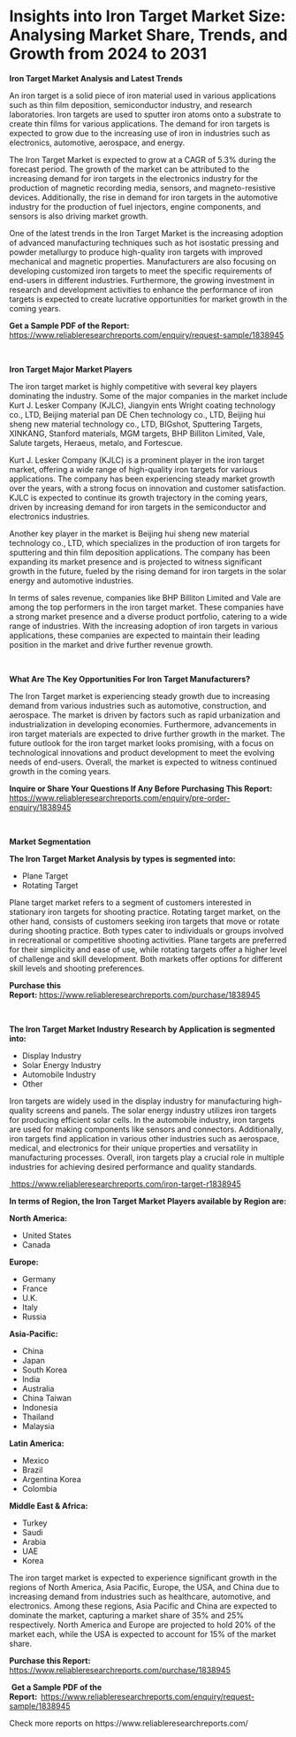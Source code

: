 <p><h1>Insights into Iron Target Market Size: Analysing Market Share, Trends, and Growth from 2024 to 2031</h1></p><p><strong>Iron Target Market Analysis and Latest Trends</strong></p>
<p><p>An iron target is a solid piece of iron material used in various applications such as thin film deposition, semiconductor industry, and research laboratories. Iron targets are used to sputter iron atoms onto a substrate to create thin films for various applications. The demand for iron targets is expected to grow due to the increasing use of iron in industries such as electronics, automotive, aerospace, and energy.</p><p>The Iron Target Market is expected to grow at a CAGR of 5.3% during the forecast period. The growth of the market can be attributed to the increasing demand for iron targets in the electronics industry for the production of magnetic recording media, sensors, and magneto-resistive devices. Additionally, the rise in demand for iron targets in the automotive industry for the production of fuel injectors, engine components, and sensors is also driving market growth.</p><p>One of the latest trends in the Iron Target Market is the increasing adoption of advanced manufacturing techniques such as hot isostatic pressing and powder metallurgy to produce high-quality iron targets with improved mechanical and magnetic properties. Manufacturers are also focusing on developing customized iron targets to meet the specific requirements of end-users in different industries. Furthermore, the growing investment in research and development activities to enhance the performance of iron targets is expected to create lucrative opportunities for market growth in the coming years.</p></p>
<p><strong>Get a Sample PDF of the Report:&nbsp;</strong> <a href="https://www.reliableresearchreports.com/enquiry/request-sample/1838945">https://www.reliableresearchreports.com/enquiry/request-sample/1838945</a></p>
<p>&nbsp;</p>
<p><strong>Iron Target Major Market Players</strong></p>
<p><p>The iron target market is highly competitive with several key players dominating the industry. Some of the major companies in the market include Kurt J. Lesker Company (KJLC), Jiangyin ents Wright coating technology co., LTD, Beijing material pan DE Chen technology co., LTD, Beijing hui sheng new material technology co., LTD, BIGshot, Sputtering Targets, XINKANG, Stanford materials, MGM targets, BHP Billiton Limited, Vale, Salute targets, Heraeus, metalo, and Fortescue.</p><p>Kurt J. Lesker Company (KJLC) is a prominent player in the iron target market, offering a wide range of high-quality iron targets for various applications. The company has been experiencing steady market growth over the years, with a strong focus on innovation and customer satisfaction. KJLC is expected to continue its growth trajectory in the coming years, driven by increasing demand for iron targets in the semiconductor and electronics industries.</p><p>Another key player in the market is Beijing hui sheng new material technology co., LTD, which specializes in the production of iron targets for sputtering and thin film deposition applications. The company has been expanding its market presence and is projected to witness significant growth in the future, fueled by the rising demand for iron targets in the solar energy and automotive industries.</p><p>In terms of sales revenue, companies like BHP Billiton Limited and Vale are among the top performers in the iron target market. These companies have a strong market presence and a diverse product portfolio, catering to a wide range of industries. With the increasing adoption of iron targets in various applications, these companies are expected to maintain their leading position in the market and drive further revenue growth.</p></p>
<p>&nbsp;</p>
<p><strong>What Are The Key Opportunities For Iron Target Manufacturers?</strong></p>
<p><p>The Iron Target market is experiencing steady growth due to increasing demand from various industries such as automotive, construction, and aerospace. The market is driven by factors such as rapid urbanization and industrialization in developing economies. Furthermore, advancements in iron target materials are expected to drive further growth in the market. The future outlook for the iron target market looks promising, with a focus on technological innovations and product development to meet the evolving needs of end-users. Overall, the market is expected to witness continued growth in the coming years.</p></p>
<p><strong>Inquire or Share Your Questions If Any Before Purchasing This Report:</strong> <a href="https://www.reliableresearchreports.com/enquiry/pre-order-enquiry/1838945">https://www.reliableresearchreports.com/enquiry/pre-order-enquiry/1838945</a></p>
<p>&nbsp;</p>
<p><strong>Market Segmentation</strong></p>
<p><strong>The Iron Target Market Analysis by types is segmented into:</strong></p>
<p><ul><li>Plane Target</li><li>Rotating Target</li></ul></p>
<p><p>Plane target market refers to a segment of customers interested in stationary iron targets for shooting practice. Rotating target market, on the other hand, consists of customers seeking iron targets that move or rotate during shooting practice. Both types cater to individuals or groups involved in recreational or competitive shooting activities. Plane targets are preferred for their simplicity and ease of use, while rotating targets offer a higher level of challenge and skill development. Both markets offer options for different skill levels and shooting preferences.</p></p>
<p><strong>Purchase this Report:&nbsp;</strong><a href="https://www.reliableresearchreports.com/purchase/1838945">https://www.reliableresearchreports.com/purchase/1838945</a></p>
<p>&nbsp;</p>
<p><strong>The Iron Target Market Industry Research by Application is segmented into:</strong></p>
<p><ul><li>Display Industry</li><li>Solar Energy Industry</li><li>Automobile Industry</li><li>Other</li></ul></p>
<p><p>Iron targets are widely used in the display industry for manufacturing high-quality screens and panels. The solar energy industry utilizes iron targets for producing efficient solar cells. In the automobile industry, iron targets are used for making components like sensors and connectors. Additionally, iron targets find application in various other industries such as aerospace, medical, and electronics for their unique properties and versatility in manufacturing processes. Overall, iron targets play a crucial role in multiple industries for achieving desired performance and quality standards.</p></p>
<p><a href="https://www.reliableresearchreports.com/iron-target-r1838945">&nbsp;https://www.reliableresearchreports.com/iron-target-r1838945</a></p>
<p><strong>In terms of Region, the Iron Target Market Players available by Region are:</strong></p>
<p>
    <p> <strong> North America: </strong>
        <ul>
            <li>United States</li>
            <li>Canada</li>
        </ul>
        </p> 
    <p> <strong> Europe: </strong>
        <ul>
            <li>Germany</li>
            <li>France</li>
            <li>U.K.</li>
            <li>Italy</li>
            <li>Russia</li>
        </ul>
        </p> 
    <p> <strong> Asia-Pacific: </strong>
        <ul>
            <li>China</li>
            <li>Japan</li>
            <li>South Korea</li>
            <li>India</li>
            <li>Australia</li>
            <li>China Taiwan</li>
            <li>Indonesia</li>
            <li>Thailand</li>
            <li>Malaysia</li>
        </ul>
        </p> 
    <p> <strong> Latin America: </strong>
        <ul>
            <li>Mexico</li>
            <li>Brazil</li>
            <li>Argentina Korea</li>
            <li>Colombia</li>
        </ul>
        </p> 
    <p> <strong> Middle East & Africa: </strong>
        <ul>
            <li>Turkey</li>
            <li>Saudi</li>
            <li>Arabia</li>
            <li>UAE</li>
            <li>Korea</li>
        </ul>
    </p>
    </p>
<p><p>The iron target market is expected to experience significant growth in the regions of North America, Asia Pacific, Europe, the USA, and China due to increasing demand from industries such as healthcare, automotive, and electronics. Among these regions, Asia Pacific and China are expected to dominate the market, capturing a market share of 35% and 25% respectively. North America and Europe are projected to hold 20% of the market each, while the USA is expected to account for 15% of the market share.</p></p>
<p><strong>Purchase this Report: </strong><a href="https://www.reliableresearchreports.com/purchase/1838945">https://www.reliableresearchreports.com/purchase/1838945</a></p>
<p>&nbsp;<strong>Get a Sample PDF of the Report:&nbsp;&nbsp;</strong><a href="https://www.reliableresearchreports.com/enquiry/request-sample/1838945">https://www.reliableresearchreports.com/enquiry/request-sample/1838945</a></p>
<p><strong></strong></p>
<p>Check more reports on https://www.reliableresearchreports.com/</p>